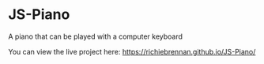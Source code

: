 # JS-Piano
A piano that can be played with a computer keyboard

You can view the live project here: https://richiebrennan.github.io/JS-Piano/
